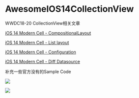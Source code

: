 # AwesomeIOS14CollectionView

WWDC18-20 CollectionView相关文章

[iOS 14 Modern Cell - CompositionalLayout](http://blog.davidandty.com/2020/06/27/iOS-14-Modern-Cell-CompositionalLayout/)

[iOS 14 Modern Cell - List layout](http://blog.davidandty.com/2020/06/27/iOS-14-Modern-Cell-List-layout/)

[iOS 14 Modern Cell - Configuration](http://blog.davidandty.com/2020/06/26/iOS-14-Modern-Cell-Configuration/)

[iOS 14 Modern Cell - Diff Datasource](http://blog.davidandty.com/2020/06/27/iOS-14-Modern-Cell-Diff-Datasource/)

补充一些官方没有的Sample Code

![](http://image.runmaf.com/2020-06-27-15932298848766.jpg)

![](http://image.runmaf.com/2020-06-27-15932298965799.jpg)


